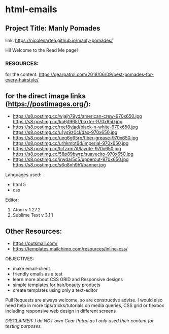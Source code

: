 # html-emails

## Project Title: Manly Pomades
link: https://nicolenartea.github.io/manly-pomades/

Hi! Welcome to the Read Me page!

### RESOURCES:

for the content: https://gearpatrol.com/2018/06/09/best-pomades-for-every-hairstyle/

## for the direct image links (https://postimages.org/): 
- https://s8.postimg.cc/wjajh79yd/american-crew-970x650.jpg https://s8.postimg.cc/ku6jt9651/baxter-970x650.jpg 
- https://s8.postimg.cc/rxef8vjad/black-n-white-970x650.jpg https://s8.postimg.cc/u1ys9z0cl/dax-970x650.jpg 
- https://s8.postimg.cc/ueq6g65rp/fiber-grease-970x650.jpg https://s8.postimg.cc/urhkmbt6d/imperial-970x650.jpg
- https://s8.postimg.cc/tcfzxm7it/layrite-970x650.jpg https://s8.postimg.cc/58p89bwrp/suavecito-970x650.jpg
- https://s8.postimg.cc/jrwdar5c5/uppercut-970x650.jpg https://s8.postimg.cc/s6q8nh9h1/banner.jpg

Languages used: 
- html 5  
- css 

Editor: 
1. Atom v 1.27.2 
2. Sublime Text v 3.1.1 

## Other Resources: 
- https://putsmail.com/ 
- https://templates.mailchimp.com/resources/inline-css/

OBJECTIVES: 
- make email-client
- friendly emails as a test 
- learn more about CSS GRID and Responsive designs 
- simple templates for hair/beauty products 
- create templates using only a text-editor

Pull Requests are always welcome, so are constructive advise. I would also need help in more tips/tricks/tutorials on media queries, CSS grid or flexbox including responsive web design in different screens

*DISCLAIMER: I do NOT own Gear Patrol as I only used their content for testing purposes.*
